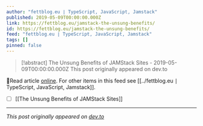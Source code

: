 ```yaml
---
author: "fettblog․eu ∣ TypeScript, JavaScript, Jamstack"
published: 2019-05-09T00:00:00.000Z
link: https://fettblog.eu/jamstack-the-unsung-benefits/
id: https://fettblog.eu/jamstack-the-unsung-benefits/
feed: "fettblog․eu ∣ TypeScript, JavaScript, Jamstack"
tags: []
pinned: false
---
```

> [!abstract] The Unsung Benefits of JAMStack Sites - 2019-05-09T00:00:00.000Z
> This post originally appeared on dev.to

🔗Read article [online](https://fettblog.eu/jamstack-the-unsung-benefits/). For other items in this feed see [[../fettblog․eu ∣ TypeScript, JavaScript, Jamstack]].

- [ ] [[The Unsung Benefits of JAMStack Sites]]
- - -
_This post originally appeared on [dev.to](https://dev.to/ddprrt/the-unsung-benefits-of-jamstack-sites-3kd6)_
